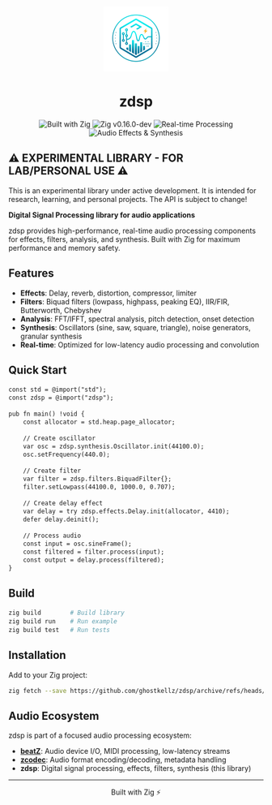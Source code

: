 <div align="center">
  <img src="assets/icons/zdsp.png" alt="zdsp logo" width="128" height="128" />
  <h1>zdsp</h1>

  ![Built with Zig](https://img.shields.io/badge/Built%20with-Zig-yellow?style=flat&logo=zig)
  ![Zig v0.16.0-dev](https://img.shields.io/badge/Zig-v0.16.0--dev-orange?style=flat)
  ![Real-time Processing](https://img.shields.io/badge/Real--time-Processing-blue?style=flat)
  ![Audio Effects & Synthesis](https://img.shields.io/badge/Audio-Effects%20%26%20Synthesis-green?style=flat)
</div>

## ⚠️ **EXPERIMENTAL LIBRARY - FOR LAB/PERSONAL USE** ⚠️

This is an experimental library under active development. It is
intended for research, learning, and personal projects. The API is subject
to change!

**Digital Signal Processing library for audio applications**

zdsp provides high-performance, real-time audio processing components for effects, filters, analysis, and synthesis. Built with Zig for maximum performance and memory safety.

## Features

- **Effects**: Delay, reverb, distortion, compressor, limiter
- **Filters**: Biquad filters (lowpass, highpass, peaking EQ), IIR/FIR, Butterworth, Chebyshev
- **Analysis**: FFT/IFFT, spectral analysis, pitch detection, onset detection
- **Synthesis**: Oscillators (sine, saw, square, triangle), noise generators, granular synthesis
- **Real-time**: Optimized for low-latency audio processing and convolution

## Quick Start

```zig
const std = @import("std");
const zdsp = @import("zdsp");

pub fn main() !void {
    const allocator = std.heap.page_allocator;

    // Create oscillator
    var osc = zdsp.synthesis.Oscillator.init(44100.0);
    osc.setFrequency(440.0);

    // Create filter
    var filter = zdsp.filters.BiquadFilter{};
    filter.setLowpass(44100.0, 1000.0, 0.707);

    // Create delay effect
    var delay = try zdsp.effects.Delay.init(allocator, 4410);
    defer delay.deinit();

    // Process audio
    const input = osc.sineFrame();
    const filtered = filter.process(input);
    const output = delay.process(filtered);
}
```

## Build

```bash
zig build        # Build library
zig build run    # Run example
zig build test   # Run tests
```

## Installation

Add to your Zig project:

```bash
zig fetch --save https://github.com/ghostkellz/zdsp/archive/refs/heads/main.tar.gz
```

## Audio Ecosystem

zdsp is part of a focused audio processing ecosystem:

- **[beatZ](https://github.com/ghostkellz/beatz)**: Audio device I/O, MIDI processing, low-latency streams
- **[zcodec](https://github.com/ghostkellz/zcodec)**: Audio format encoding/decoding, metadata handling
- **zdsp**: Digital signal processing, effects, filters, synthesis (this library)

---

<div align="center">
  Built with Zig ⚡
</div>
